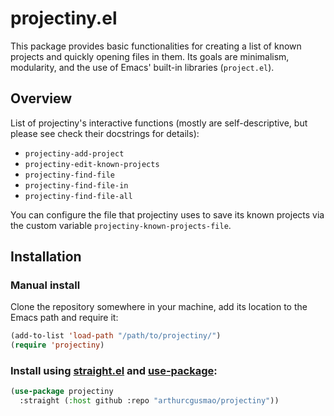 # projectiny.el

This package provides basic functionalities for creating a list of known
projects and quickly opening files in them. Its goals are minimalism,
modularity, and the use of Emacs' built-in libraries (`project.el`).

## Overview

List of projectiny's interactive functions (mostly are self-descriptive, but
please see check their docstrings for details):

- `projectiny-add-project`
- `projectiny-edit-known-projects`
- `projectiny-find-file`
- `projectiny-find-file-in`
- `projectiny-find-file-all`

You can configure the file that projectiny uses to save its known projects via
the custom variable `projectiny-known-projects-file`.

## Installation

### Manual install

Clone the repository somewhere in your machine, add its location to the Emacs
path and require it:

```lisp
(add-to-list 'load-path "/path/to/projectiny/")
(require 'projectiny)
```

### Install using [straight.el](https://github.com/raxod502/straight.el) and [use-package](https://github.com/jwiegley/use-package):

```lisp
(use-package projectiny
  :straight (:host github :repo "arthurcgusmao/projectiny"))
```
